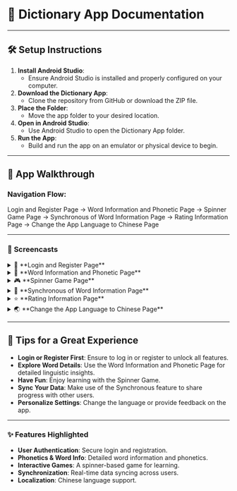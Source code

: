 # 📖 Dictionary App Documentation

---

## 🛠️ **Setup Instructions**
1. **Install Android Studio**:
   - Ensure Android Studio is installed and properly configured on your computer.
2. **Download the Dictionary App**:
   - Clone the repository from GitHub or download the ZIP file.
3. **Place the Folder**:
   - Move the app folder to your desired location.
4. **Open in Android Studio**:
   - Use Android Studio to open the Dictionary App folder.
5. **Run the App**:
   - Build and run the app on an emulator or physical device to begin.

---

## 🌟 **App Walkthrough**

### **Navigation Flow:**  
Login and Register Page → Word Information and Phonetic Page → Spinner Game Page → Synchronous of Word Information Page → Rating Information Page → Change the App Language to Chinese Page

---

### 📝 **Screencasts**

<details>
<summary>🔐 **Login and Register Page**</summary>

![Login and Register](https://github.com/user-attachments/assets/ee60932d-856f-4d82-bb4e-76981f629e63)

> **Description**: This page allows users to register a new account or log in with existing credentials.

</details>

<details>
<summary>📄 **Word Information and Phonetic Page**</summary>

![Word Information](https://github.com/user-attachments/assets/06e19358-c741-4b04-9cba-e05b14754ff1)

> **Description**: Displays word details including phonetics, definitions, and usage.

</details>

<details>
<summary>🎮 **Spinner Game Page**</summary>

![Spinner Game](https://github.com/user-attachments/assets/cdb75ee0-77de-4527-99d4-fb02d741a2f7)

> **Description**: An interactive game allowing users to explore various linguistic associations.

</details>

<details>
<summary>🔗 **Synchronous of Word Information Page**</summary>

#### User1
![User1](https://github.com/user-attachments/assets/22751177-c57c-4a0d-b355-9e6632c13f39)

#### User2
![User2](https://github.com/user-attachments/assets/e919c817-7ed6-44a6-9d64-c2c0c41a956e)

> **Description**: Syncs word data across multiple users to ensure consistency.

</details>

<details>
<summary>⭐ **Rating Information Page**</summary>

![Rating Information](https://github.com/user-attachments/assets/0c848ad3-9d24-4043-ad74-df4dcfa53c20)

> **Description**: Allows users to provide feedback and rate the app experience.

</details>

<details>
<summary>🌏 **Change the App Language to Chinese Page**</summary>

![Chinese Language Option 1](https://github.com/user-attachments/assets/4f0c12ab-5815-4049-b4ce-2bf25469282f)
![Chinese Language Option 2](https://github.com/user-attachments/assets/0386eaa3-ff7e-44e5-8d77-bdd80b2e7819)

> **Description**: Switches the app language to Chinese for a localized experience.

</details>

---

## 📝 **Tips for a Great Experience**
- **Login or Register First**: Ensure to log in or register to unlock all features.
- **Explore Word Details**: Use the Word Information and Phonetic Page for detailed linguistic insights.
- **Have Fun**: Enjoy learning with the Spinner Game.
- **Sync Your Data**: Make use of the Synchronous feature to share progress with other users.
- **Personalize Settings**: Change the language or provide feedback on the app.

---

### ✨ **Features Highlighted**
- **User Authentication**: Secure login and registration.
- **Phonetics & Word Info**: Detailed word information and phonetics.
- **Interactive Games**: A spinner-based game for learning.
- **Synchronization**: Real-time data syncing across users.
- **Localization**: Chinese language support.


